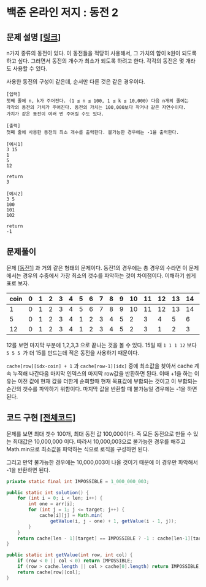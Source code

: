 # 백준 온라인 저지 : 동전 2

## 문제 설명 [[링크]](https://www.acmicpc.net/problem/2294)

n가지 종류의 동전이 있다. 이 동전들을 적당히 사용해서, 그 가치의 합이 k원이 되도록 하고 싶다. 그러면서 동전의 개수가 최소가 되도록 하려고 한다. 각각의 동전은 몇 개라도 사용할 수 있다.

사용한 동전의 구성이 같은데, 순서만 다른 것은 같은 경우이다.



```
[입력]
첫째 줄에 n, k가 주어진다. (1 ≤ n ≤ 100, 1 ≤ k ≤ 10,000) 다음 n개의 줄에는 
각각의 동전의 가치가 주어진다. 동전의 가치는 100,000보다 작거나 같은 자연수이다. 
가치가 같은 동전이 여러 번 주어질 수도 있다.

[출력]
첫째 줄에 사용한 동전의 최소 개수를 출력한다. 불가능한 경우에는 -1을 출력한다.

[예시1]
3 15
1
5
12

return
3

[예시2]
3 5
100
101
102

return 
-1
```





## 문제풀이

문제 [[동전1]](../p2294/Solution.md) 과 거의 같은 형태의 문제이다. 동전1의 경우에는 총 경우의 수라면 이 문제에서는 경우의 수중에서 가장 최소의 갯수를 파악하는 것이 차이점이다.  이해하기 쉽게 표로 보자.

| coin | 0    | 1    | 2    | 3    | 4    | 5    | 6    | 7    | 8    | 9    | 10   | 11   | 12   | 13   | 14   | 15   |
| ---- | ---- | ---- | ---- | ---- | ---- | ---- | ---- | ---- | ---- | ---- | ---- | ---- | ---- | ---- | ---- | ---- |
| 1    | 0    | 1    | 2    | 3    | 4    | 5    | 6    | 7    | 8    | 9    | 10   | 11   | 12   | 13   | 14   | 15   |
| 5    | 0    | 1    | 2    | 3    | 4    | 1    | 2    | 3    | 4    | 5    | 2    | 3    | 4    | 5    | 6    | 3    |
| 12   | 0    | 1    | 2    | 3    | 4    | 1    | 2    | 3    | 4    | 5    | 2    | 3    | 1    | 2    | 3    | 3    |

12를 보면 마지막 부분에 1,2,3,3 으로 끝나는 것을 볼 수 있다. 15일 때 `1 1 1 12` 보다 `5 5 5 `가 더 15를 만드는데 적은 동전을 사용하기 때문이다.

`cache[row][idx-coin] + 1` 과 `cache[row-1][idx]` 중에 최소값을 찾아서 cache 계속 누적해 나간다음 마지막 인덱스의 마지막 row값을 반환하면 된다. 이때 +1을 하는 이유는 이전 값에 현재 값을 더한게 순회할때 현재 목표값에 부합되는 것이고 이 부합되는 순간의 갯수를 파악하기 위함이다. 마지막 값을 반환할 때 불가능일 경우에는 -1을 하면 된다.



## 코드 구현 [[전체코드]](./Main.java)

문제를 보면 최대 갯수 100개, 최대 동전 값 100,000이다. 즉 모든 동전으로 만들 수 있는 최대값은 10,000,000 이다. 따라서 10,000,003으로 불가능한 경우를 해주고 Math.min으로 최소값을 파악하는 식으로 로직을 구성하면 된다. 

그리고 만약 불가능한 경우에는 10,000,003이 나올 것이기 때문에 이 경우만 파악해서 -1을 반환하면 된다.

```java
private static final int IMPOSSIBLE = 1_000_000_003;

public static int solution() {
    for (int i = 0; i < len; i++) {
        int one = arr[i];
        for (int j = 1; j <= target; j++) {
            cache[i][j] = Math.min(
                getValue(i, j - one) + 1, getValue(i - 1, j));
        }
    }
    return cache[len - 1][target] == IMPOSSIBLE ? -1 : cache[len-1][target];
}

public static int getValue(int row, int col) {
    if (row < 0 || col < 0) return IMPOSSIBLE;
    if (row > cache.length || col > cache[0].length) return IMPOSSIBLE;
    return cache[row][col];
}
```

